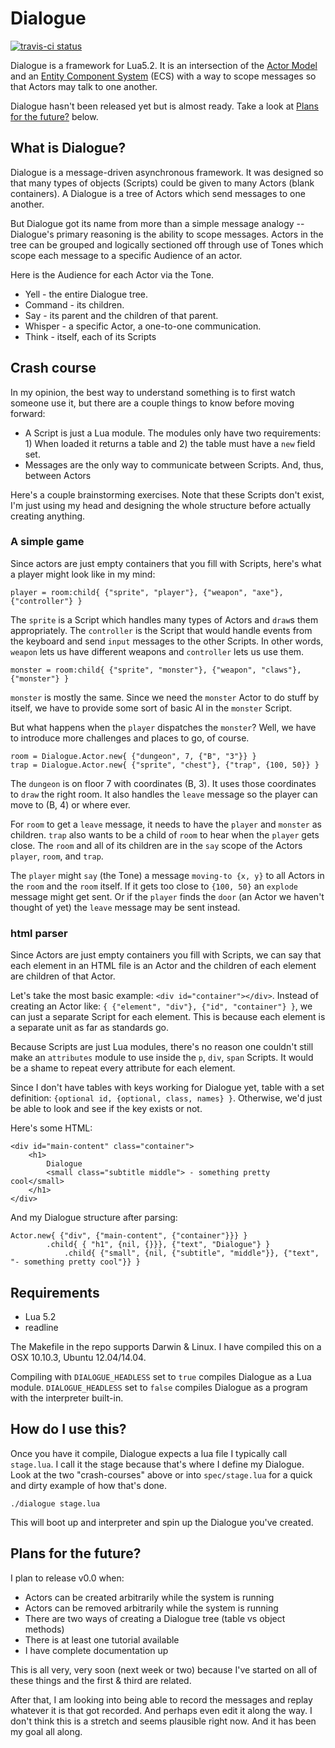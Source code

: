 # Dialogue

[![travis-ci status](https://travis-ci.org/rlt3/Dialogue.svg?branch=master)](https://travis-ci.org/rlt3/Dialogue/builds)

Dialogue is a framework for Lua5.2. It is an intersection of the 
[Actor Model](https://en.wikipedia.org/wiki/Actor_model) and an 
[Entity Component System](https://en.wikipedia.org/wiki/Entity_component_system) 
(ECS) with a way to scope messages so that Actors may talk to one another.

Dialogue hasn't been released yet but is almost ready. Take a look at 
[Plans for the future?](#future) below.

## What is Dialogue?

Dialogue is a message-driven asynchronous framework. It was designed so that
many types of objects (Scripts) could be given to many Actors (blank
containers). A Dialogue is a tree of Actors which send messages to one another.

But Dialogue got its name from more than a simple message analogy -- Dialogue's
primary reasoning is the ability to scope messages. Actors in the tree can be
grouped and logically sectioned off through use of Tones which scope each
message to a specific Audience of an actor.

Here is the Audience for each Actor via the Tone.

* Yell - the entire Dialogue tree.
* Command - its children.
* Say - its parent and the children of that parent.
* Whisper - a specific Actor, a one-to-one communication.
* Think - itself, each of its Scripts

## Crash course

In my opinion, the best way to understand something is to first watch someone
use it, but there are a couple things to know before moving forward:

* A Script is just a Lua module. The modules only have two requirements: 1) When loaded it returns a table and 2) the table must have a `new` field set.
* Messages are the only way to communicate between Scripts. And, thus, between Actors

Here's a couple brainstorming exercises. Note that these Scripts don't exist,
I'm just using my head and designing the whole structure before actually
creating anything.

### A simple game

Since actors are just empty containers that you fill with Scripts, here's what
a player might look like in my mind:

    player = room:child{ {"sprite", "player"}, {"weapon", "axe"}, {"controller"} }

The `sprite` is a Script which handles many types of Actors and `draw`s them
appropriately.  The `controller` is the Script that would handle events from
the keyboard and send `input` messages to the other Scripts.  In other words,
`weapon` lets us have different weapons and `controller` lets us use them. 

    monster = room:child{ {"sprite", "monster"}, {"weapon", "claws"}, {"monster"} }

`monster` is mostly the same. Since we need the `monster` Actor to do stuff by
itself, we have to provide some sort of basic AI in the `monster` Script.

But what happens when the `player` dispatches the `monster`? Well, we have to 
introduce more challenges and places to go, of course.

    room = Dialogue.Actor.new{ {"dungeon", 7, {"B", "3"}} }
    trap = Dialogue.Actor.new{ {"sprite", "chest"}, {"trap", {100, 50}} }

The `dungeon` is on floor 7 with coordinates (B, 3). It uses those coordinates
to `draw` the right room. It also handles the `leave` message so the player can
move to (B, 4) or where ever.

For `room` to get a `leave` message, it needs to have the `player` and `monster`
as children. `trap` also wants to be a child of `room` to hear when the `player` 
gets close. The `room` and all of its children are in the `say` scope of the
Actors `player`, `room`, and `trap`.

The `player` might `say` (the Tone) a message `moving-to {x, y}` to all
Actors in the `room` and the `room` itself. If it gets too close to `{100, 50}`
an `explode` message might get sent. Or if the `player` finds the `door` (an
Actor we haven't thought of yet) the `leave` message may be sent instead.

### html parser

Since Actors are just empty containers you fill with Scripts, we can say that
each element in an HTML file is an Actor and the children of each element are
children of that Actor.

Let's take the most basic example: `<div id="container"></div>`. Instead of
creating an Actor like: `{ {"element", "div"}, {"id", "container"} }`, we can
just a separate Script for each element.  This is because each element is
a separate unit as far as standards go.

Because Scripts are just Lua modules, there's no reason one couldn't still make
an `attributes` module to use inside the `p`, `div`, `span` Scripts. It would 
be a shame to repeat every attribute for each element. 

Since I don't have tables with keys working for Dialogue yet, table with a set
definition: `{optional id, {optional, class, names} }`. Otherwise, we'd just be
able to look and see if the key exists or not.

Here's some HTML:

    <div id="main-content" class="container">
        <h1> 
            Dialogue
            <small class="subtitle middle"> - something pretty cool</small>
        </h1>
    </div>

And my Dialogue structure after parsing:

    Actor.new{ {"div", {"main-content", {"container"}}} }
            .child{ { "h1", {nil, {}}}, {"text", "Dialogue"} }
                .child{ {"small", {nil, {"subtitle", "middle"}}, {"text", "- something pretty cool"}} }

## Requirements

* Lua 5.2
* readline

The Makefile in the repo supports Darwin & Linux. I have compiled this on a OSX
10.10.3, Ubuntu 12.04/14.04.

Compiling with `DIALOGUE_HEADLESS` set to `true` compiles Dialogue as a Lua
module. `DIALOGUE_HEADLESS` set to `false` compiles Dialogue as a program with
the interpreter built-in.

## How do I use this?

Once you have it compile, Dialogue expects a lua file I typically call 
`stage.lua`. I call it the stage because that's where I define my Dialogue. 
Look at the two "crash-courses" above or into `spec/stage.lua` for a quick and
dirty example of how that's done.

    ./dialogue stage.lua

This will boot up and interpreter and spin up the Dialogue you've created.

## <a name="future"></a>Plans for the future?

I plan to release v0.0 when:

* Actors can be created arbitrarily while the system is running
* Actors can be removed arbitrarily while the system is running
* There are two ways of creating a Dialogue tree (table vs object methods)
* There is at least one tutorial available
* I have complete documentation up

This is all very, very soon (next week or two) because I've started on all of
these things and the first & third are related.

After that, I am looking into being able to record the messages and replay
whatever it is that got recorded. And perhaps even edit it along the way. I
don't think this is a stretch and seems plausible right now. And it has been
my goal all along.

